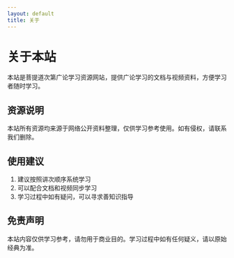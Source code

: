 ```yaml
---
layout: default
title: 关于
---
```

# 关于本站

本站是菩提道次第广论学习资源网站，提供广论学习的文档与视频资料，方便学习者随时学习。

## 资源说明

本站所有资源均来源于网络公开资料整理，仅供学习参考使用。如有侵权，请联系我们删除。

## 使用建议

1. 建议按照讲次顺序系统学习
2. 可以配合文档和视频同步学习
3. 学习过程中如有疑问，可以寻求善知识指导

## 免责声明

本站内容仅供学习参考，请勿用于商业目的。学习过程中如有任何疑义，请以原始经典为准。